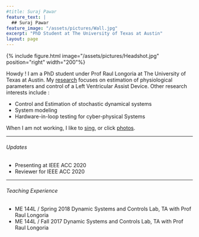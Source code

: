 ```yaml
---
#title: Suraj Pawar
feature_text: |
  ## Suraj Pawar
feature_image: "/assets/pictures/Wall.jpg"
excerpt: "PhD Student at The University of Texas at Austin"
layout: page
---
```

{% include figure.html image="/assets/pictures/Headshot.jpg"  position="right" width="200"%}  

Howdy ! I am a PhD student under Prof Raul Longoria at The University of Texas at Austin. My [research](https://sites.utexas.edu/longoria/system-modeling-estimation-and-control-for-cardiovascular-systems-with-mechanical-circulatory-support/) focuses on estimation of physiological parameters and control of a Left Ventricular Assist Device. Other research interests include :
  * Control and Estimation of stochastic dynamical systems
  * System modeling
  * Hardware-in-loop testing for cyber-physical Systems  

When I am not working, I like to [sing](https://www.youtube.com/channel/UCYewUFOsCTZMeMXMcURmbag), or click [photos](https://www.instagram.com/surajpawarclicks/).

----
###### Updates
  * Presenting at IEEE ACC 2020
  * Reviewer for IEEE ACC 2020

----
###### Teaching Experience
  * ME 144L / Spring 2018 Dynamic Systems and Controls Lab, TA with Prof Raul Longoria
  * ME 144L / Fall 2017 Dynamic Systems and Controls Lab, TA with Prof Raul Longoria
